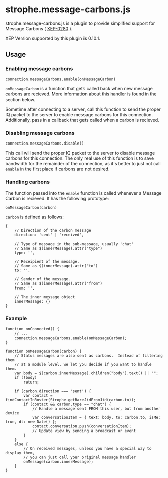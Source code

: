 # strophe.message-carbons.js

strophe.message-carbons.js is a plugin to provide simplified support for Message Carbons
( [XEP-0280]( http://xmpp.org/extensions/xep-0280.html ) ).  

XEP Version supported by this plugin is 0.10.1.

## Usage

### Enabling message carbons

`connection.messageCarbons.enable(onMessageCarbon)`

`onMessageCarbon` is a function that gets called back when new message carbons are recieved.  More information about this handler is found in the section below.

Sometime after connecting to a server, call this function to send the proper IQ packet to the server to enable message carbons for this connection.  Additionally, pass in a callback that gets called when a carbon is recieved.

### Disabling message carbons

`connection.messageCarbons.disable()`

This call will send the proper IQ packet to the server to disable message carbons for this connection.  The only real use of this function is to save bandwidth for the remainder of the connection, as it's better to just not call `enable` in the first place if carbons are not desired.

### Handling carbons

The function passed into the `enable` function is called whenever a Message Carbon is recieved.  It has the following prototype:

`onMessageCarbon(carbon)`

`carbon` is defined as follows:

	{
		// Direction of the carbon message
		direction: 'sent' | 'received',
		
		// Type of message in the sub-message, usually 'chat'
		// Same as $(innerMessage).attr("type")
		type: '',
		
		// Receipient of the message.  
		// Same as $(innerMessage).attr("to")
		to: '', 
		
		// Sender of the message.  
		// Same as $(innerMessage).attr("from")
		from: '', 
		
		// The inner message object
		innerMessage: {}
	}

### Example

	function onConnected() {
		// ...
		connection.messageCarbons.enable(onMessageCarbon);
	}
	
	function onMessageCarbon(carbon) {
		// Status messages are also sent as carbons.  Instead of filtering them 
		// at a module level, we let you decide if you want to handle them.
		var body = $(carbon.innerMessage).children("body").text() || "";
		if (!body)
			return;

		if (carbon.direction === 'sent') {
			var contact = findContactInRoster(Strophe.getBareJidFromJid(carbon.to));
			if (contact && carbon.type == "chat") {
				// Handle a message sent FROM this user, but from another device
				var conversationItem = { text: body, to: carbon.to, isMe: true, dt: new Date() };
				contact.conversation.push(conversationItem);
				// Update view by sending a broadcast or event
			}
		}
		else {
			// On received messages, unless you have a special way to display them, 
			// you can just call your original message handler
			onMessage(carbon.innerMessage);
		}
	}
